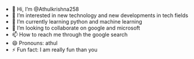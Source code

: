 - 👋 Hi, I’m @Athulkrishna258
- 👀 I’m interested in new technology and new developments in tech fields
- 🌱 I’m currently learning python and machine learning 
- 💞️ I’m looking to collaborate on google and microsoft
- 📫 How to reach me through the google search
- 😄 Pronouns: athul
- ⚡ Fun fact: I am really fun than you

<!---
Athulkrishna258/Athulkrishna258 is a ✨ special ✨ repository because its `README.md` (this file) appears on your GitHub profile.
You can click the Preview link to take a look at your changes.
--->
